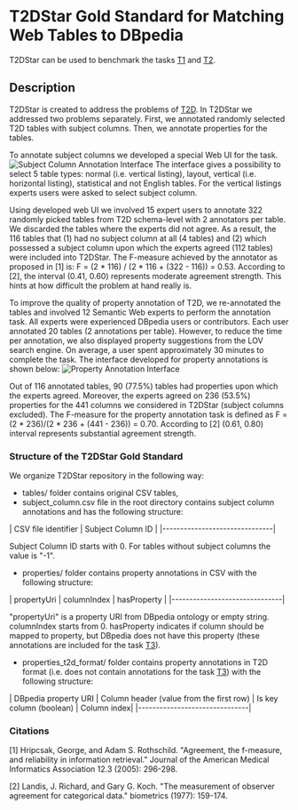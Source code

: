 # T2DStar Gold Standard for Matching Web Tables to DBpedia
T2DStar can be used to benchmark the tasks [T1](../README.md) and [T2](../README.md).

## Description
T2DStar is created to address the problems of [T2D](../T2D/README.md).
In T2DStar we addressed two problems separately.
First, we annotated randomly selected T2D tables with subject columns.
Then, we annotate properties for the tables.

To annotate subject columns we developed a special Web UI for the task. ![Subject Column Annotation Interface][subjectcolumnannotationinterface]
The interface gives a possibility to select 5 table types: normal (i.e. vertical listing), layout, vertical (i.e. horizontal listing), statistical and not English tables.
For the vertical listings experts users were asked to select subject column.

Using developed web UI we involved 15 expert users to annotate 322 randomly picked tables from T2D schema-level with 2 annotators per table.
We discarded the tables where the experts did not agree.
As a result, the 116 tables that (1) had no subject column at all (4 tables) and (2) which possessed a subject column upon which the experts agreed (112 tables) were included into T2DStar.
The F-measure achieved by the annotator as proposed in [1] is: F = (2 \* 116) / (2 \* 116 + (322 - 116)) = 0.53.
According to [2], the interval (0.41, 0.60) represents moderate agreement strength. This hints at how difficult the problem at hand really is.

To improve the quality of property annotation of T2D, we re-annotated the tables and involved 12 Semantic Web experts to perform the annotation task.
All experts were experienced DBpedia users or contributors.
Each user annotated 20 tables (2 annotations per table).
However, to reduce the time per annotation, we also displayed property suggestions from the LOV search engine.
On average, a user spent approximately 30 minutes to complete the task.
The interface developed for property annotations is shown below: ![Property Annotation Interface][propertyannotationinterface]

Out of 116 annotated tables, 90 (77.5%) tables had properties upon which the experts agreed.
Moreover, the experts agreed on 236 (53.5%) properties for the 441 columns we considered in T2DStar (subject columns excluded).
The F-measure for the property annotation task is defined as F = (2 \* 236)/(2 \* 236 + (441 - 236)) = 0.70.
According to [2] (0.61, 0.80) interval represents substantial agreement strength.

### Structure of the T2DStar Gold Standard
We organize T2DStar repository in the following way:
* tables/ folder contains original CSV tables,
* subject_column.csv file in the root directory contains subject column annotations and has the following structure:

| CSV file identifier | Subject Column ID |
|-------------------------------|

Subject Column ID starts with 0. For tables without subject columns the value is "-1".
* properties/ folder contains property annotations in CSV with the following structure:

| propertyUri | columnIndex | hasProperty |
|-------------------------------|

"propertyUri" is a property URI from DBpedia ontology or empty string. columnIndex starts from 0.
hasProperty indicates if column should be mapped to property, but DBpedia does not have this property (these annotations are included for the task [T3](../README.md)).

* properties_t2d_format/ folder contains property annotations in T2D format (i.e. does not contain annotations for the task [T3](../README.md)) with the following structure:

| DBpedia property URI | Column header (value from the first row) |	Is key column (boolean) |	Column index|
|-------------------------------|

### Citations

[1] Hripcsak, George, and Adam S. Rothschild. "Agreement, the f-measure, and reliability in information retrieval." Journal of the American Medical Informatics Association 12.3 (2005): 296-298.

[2] Landis, J. Richard, and Gary G. Koch. "The measurement of observer agreement for categorical data." biometrics (1977): 159-174.

[subjectcolumnannotationinterface]: https://dl.dropboxusercontent.com/u/4882345/t2dstargithub/imgs/help-sc.png "Subject Column Annotation Interface"
[propertyannotationinterface]: https://dl.dropboxusercontent.com/u/4882345/t2dstargithub/imgs/help.png "Property Annotation Interface"
